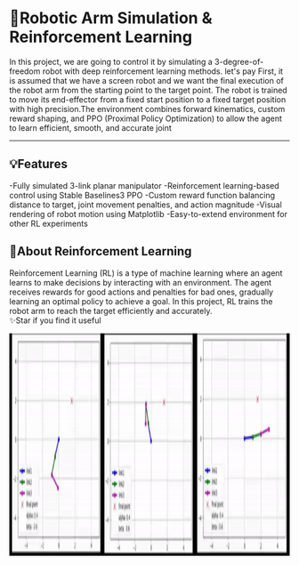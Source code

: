 # 📖Robotic Arm Simulation & Reinforcement Learning

In this project, we are going to control it by simulating a 3-degree-of-freedom robot with deep reinforcement learning methods. let's pay First, it is assumed that we have a screen robot and we want the final execution of the robot arm from the starting point to the target point. The robot is trained to move its end-effector from a fixed start position to a fixed target position with high precision.The environment combines forward kinematics, custom reward shaping, and PPO (Proximal Policy Optimization) to allow the agent to learn efficient, smooth, and accurate joint 

---

## 💡Features

-Fully simulated 3-link planar manipulator
-Reinforcement learning-based control using Stable Baselines3 PPO
-Custom reward function balancing distance to target, joint movement penalties, and action magnitude
-Visual rendering of robot motion using Matplotlib
-Easy-to-extend environment for other RL experiments

## 🧭About Reinforcement Learning
Reinforcement Learning (RL) is a type of machine learning where an agent learns to make decisions by interacting with an environment. The agent receives rewards for good actions and penalties for bad ones, gradually learning an optimal policy to achieve a goal. In this project, RL trains the robot arm to reach the target efficiently and accurately.
<br/>
✨Star if you find it useful
  <br />
<p align="center">
  <img title="Fig1" height="400" src="images/1.gif">
  <br />
</p>



